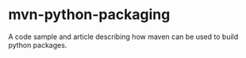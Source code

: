 mvn-python-packaging
====================

A code sample and article describing how maven can be used to build python packages.
